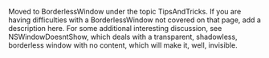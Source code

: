 Moved to BorderlessWindow under the topic TipsAndTricks. If you are having difficulties with a BorderlessWindow not covered on that page, add a description here. For some additional interesting discussion, see NSWindowDoesntShow, which deals with a transparent, shadowless, borderless window with no content, which will make it, well, invisible.
